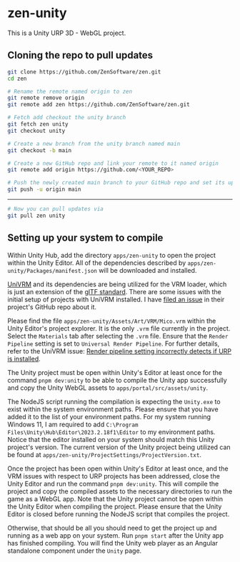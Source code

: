 # zen-unity

This is a Unity URP 3D - WebGL project.

## Cloning the repo to pull updates

```bash
git clone https://github.com/ZenSoftware/zen.git
cd zen

# Rename the remote named origin to zen
git remote remove origin
git remote add zen https://github.com/ZenSoftware/zen.git

# Fetch add checkout the unity branch
git fetch zen unity
git checkout unity

# Create a new branch from the unity branch named main
git checkout -b main

# Create a new GitHub repo and link your remote to it named origin
git remote add origin https://github.com/<YOUR_REPO>

# Push the newly created main branch to your GitHub repo and set its upstream to origin
git push -u origin main
```

---

```bash
# Now you can pull updates via
git pull zen unity
```
## Setting up your system to compile

Within Unity Hub, add the directory `apps/zen-unity` to open the project within the Unity Editor. All of the dependencies described by `apps/zen-unity/Packages/manifest.json` will be downloaded and installed.

[UniVRM](https://github.com/vrm-c/UniVRM) and its dependencies are being utilized for the VRM loader, which is just an extension of the [glTF standard](https://www.youtube.com/watch?v=tonSNnEj-ow). There are some issues with the initial setup of projects with UniVRM installed. I have [filed an issue](https://github.com/vrm-c/UniVRM/issues/2185) in their project's GitHub repo about it.

Please find the file `apps/zen-unity/Assets/Art/VRM/Mico.vrm` within the Unity Editor's project explorer. It is the only `.vrm` file currently in the project. Select the `Materials` tab after selecting the `.vrm` file. Ensure that the `Render Pipeline` setting is set to `Universal Render Pipeline`. For further details, refer to the UniVRM issue: [Render pipeline setting incorrectly detects if URP is installed](https://github.com/vrm-c/UniVRM/issues/2185).

The Unity project must be open within Unity's Editor at least once for the command `pnpm dev:unity` to be able to compile the Unity app successfully and copy the Unity WebGL assets to `apps/portal/src/assets/unity`.

The NodeJS script running the compilation is expecting the `Unity.exe` to exist within the system environment paths. Please ensure that you have added it to the list of your environment paths. For my system running Windows 11, I am required to add `C:\Program Files\Unity\Hub\Editor\2023.2.18f1\Editor` to my environment paths. Notice that the editor installed on your system should match this Unity project's version. The current version of the Unity project being utilized can be found at `apps/zen-unity/ProjectSettings/ProjectVersion.txt`.

Once the project has been open within Unity's Editor at least once, and the VRM issues with respect to URP projects has been addressed, close the Unity Editor and run the command `pnpm dev:unity`. This will compile the project and copy the compiled assets to the necessary directories to run the game as a WebGL app. Note that the Unity project cannot be open within the Unity Editor when compiling the project. Please ensure that the Unity Editor is closed before running the NodeJS script that compiles the project.

Otherwise, that should be all you should need to get the project up and running as a web app on your system. Run `pnpm start` after the Unity app has finished compiling. You will find the Unity web player as an Angular standalone component under the `Unity` page.
